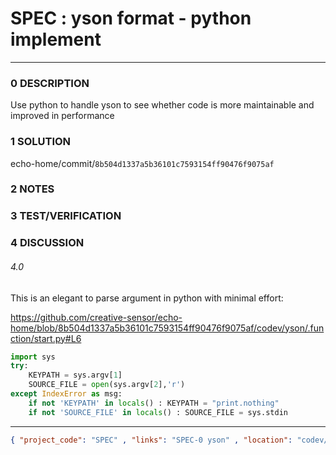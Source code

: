 # SPEC : yson format - python implement

--------------------------------

### 0 DESCRIPTION

Use python to handle yson to see whether code is more maintainable and improved in performance

### 1 SOLUTION

echo-home/commit/```8b504d1337a5b36101c7593154ff90476f9075af```

### 2 NOTES

### 3 TEST/VERIFICATION

### 4 DISCUSSION

###### 4.0

This is an elegant to parse argument in python with minimal effort:

https://github.com/creative-sensor/echo-home/blob/8b504d1337a5b36101c7593154ff90476f9075af/codev/yson/.function/start.py#L6

```python
import sys
try:
    KEYPATH = sys.argv[1]
    SOURCE_FILE = open(sys.argv[2],'r')
except IndexError as msg:
    if not 'KEYPATH' in locals() : KEYPATH = "print.nothing"
    if not 'SOURCE_FILE' in locals() : SOURCE_FILE = sys.stdin 
```

--------------------------------

```json
{ "project_code": "SPEC" , "links": "SPEC-0 yson" , "location": "codev/yson" , "fpoint": "1" }
```
